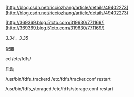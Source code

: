 [http://blog.csdn.net/ricciozhang/article/details/49402273](http://blog.csdn.net/ricciozhang/article/details/49402273)

[http://369369.blog.51cto.com/319630/771169/](http://369369.blog.51cto.com/319630/771169/)

_3.34，3.35_

配置

cd /etc/fdfs/



启动

/usr/bin/fdfs\_trackerd /etc/fdfs/tracker.conf restart

/usr/bin/fdfs\_storaged /etc/fdfs/storage.conf restart

